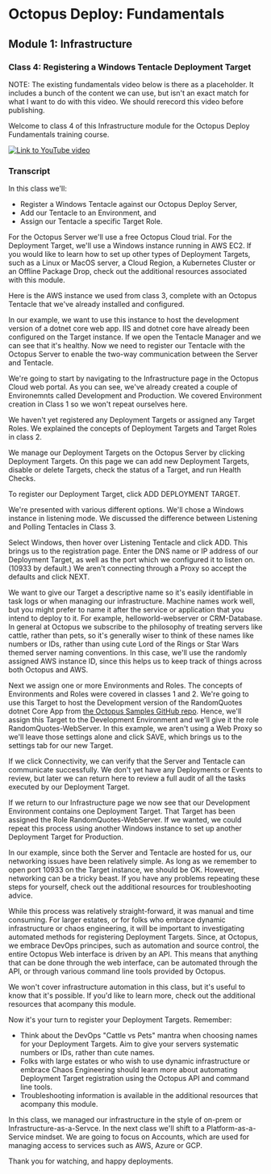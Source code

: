 # Octopus Deploy: Fundamentals
## Module 1: Infrastructure
### Class 4: Registering a Windows Tentacle Deployment Target

NOTE: The existing fundamentals video below is there as a placeholder. It includes a bunch of the content we can use, but isn't an exact match for what I want to do with this video. We should rerecord this video before publishing.

Welcome to class 4 of this Infrastructure module for the Octopus Deploy Fundamentals training course.

[![Link to YouTube video](https://img.youtube.com/vi/CBws8yDaN4w/0.jpg)](https://www.youtube.com/embed/CBws8yDaN4w)

### Transcript

In this class we'll:

- Register a Windows Tentacle against our Octopus Deploy Server,
- Add our Tentacle to an Environment, and
- Assign our Tentacle a specific Target Role.

For the Octopus Server we'll use a free Octopus Cloud trial. For the Deployment Target, we'll use a Windows instance running in AWS EC2. If you would like to learn how to set up other types of Deployment Targets, such as a Linux or MacOS server, a Cloud Region, a Kubernetes Cluster or an Offline Package Drop, check out the additional resources associated with this module.

Here is the AWS instance we used from class 3, complete with an Octopus Tentacle that we've already installed and configured.

In our example, we want to use this instance to host the development version of a dotnet core web app. IIS and dotnet core have already been configured on the Target instance. If we open the Tentacle Manager and we can see that it's healthy. Now we need to register our Tentacle with the Octopus Server to enable the two-way communication between the Server and Tentacle.

We're going to start by navigating to the Infrastructure page in the Octopus Cloud web portal. As you can see, we've already created a couple of Environemnts called Development and Production. We covered Environment creation in Class 1 so we won't repeat ourselves here.

We haven't yet registered any Deployment Targets or assigned any Target Roles. We explained the concepts of Deployment Targets and Target Roles in class 2.

We manage our Deployment Targets on the Octopus Server by clicking Deployment Targets. On this page we can add new Deployment Targets, disable or delete Targets, check the status of a Target, and run Health Checks.

To register our Deployment Target, click ADD DEPLOYMENT TARGET.

We're presented with various different options. We'll chose a Windows instance in listening mode. We discussed the difference between Listening and Polling Tentacles in Class 3.

Select Windows, then hover over Listening Tentacle and click ADD. This brings us to the registration page. Enter the DNS name or IP address of our Deployment Target, as well as the port which we configured it to listen on. (10933 by default.) We aren't connecting through a Proxy so accept the defaults and click NEXT.

We want to give our Target a descriptive name so it's easily identifiable in task logs or when managing our infrastructure. Machine names work well, but you might prefer to name it after the service or application that you intend to deploy to it. For example, helloworld-webserver or CRM-Database. In general at Octopus we subscribe to the philosophy of treating servers like cattle, rather than pets, so it's generally wiser to think of these names like numbers or IDs, rather than using cute Lord of the Rings or Star Wars themed server naming conventions. In this case, we'll use the randomly assigned AWS instance ID, since this helps us to keep track of things across both Octopus and AWS.

Next we assign one or more Environments and Roles. The concepts of Environments and Roles were covered in classes 1 and 2. We're going to use this Target to host the Development version of the RandomQuotes dotnet Core App from [the Octopus Samples GitHub repo](https://github.com/OctopusSamples/RandomQuotes). Hence, we'll assign this Target to the Development Environment and we'll give it the role RandomQuotes-WebServer. In this example, we aren't using a Web Proxy so we'll leave those settings alone and click SAVE, which brings us to the settings tab for our new Target.

If we click Connectivity, we can verify that the Server and Tentacle can communicate successfully. We don't yet have any Deployments or Events to review, but later we can return here to review a full audit of all the tasks executed by our Deployment Target.

If we return to our Infrastructure page we now see that our Development Environment contains one Deployment Target. That Target has been assigned the Role RandomQuotes-WebServer. If we wanted, we could repeat this process using another Windows instance to set up another Deployment Target for Production.

In our example, since both the Server and Tentacle are hosted for us, our networking issues have been relatively simple. As long as we remember to open port 10933 on the Target instance, we should be OK. However, networking can be a tricky beast. If you have any problems repeating these steps for yourself, check out the additional resources for troubleshooting advice.

While this process was relatively straight-forward, it was manual and time consuming. For larger estates, or for folks who embrace dynamic infrastructure or chaos engineering, it will be important to investigating automated methods for registering Deployment Targets. Since, at Octopus, we embrace DevOps principes, such as automation and source control, the entire Octopus Web interface is driven by an API. This means that anything that can be done through the web interface, can be automated through the API, or through various command line tools provided by Octopus.

We won't cover infrastructure automation in this class, but it's useful to know that it's possible. If you'd like to learn more, check out the additional resources that acompany this module.

Now it's your turn to register your Deployment Targets. Remember:

- Think about the DevOps "Cattle vs Pets" mantra when choosing names for your Deployment Targets. Aim to give your servers systematic numbers or IDs, rather than cute names.
- Folks with large estates or who wish to use dynamic infrastructure or embrace Chaos Engineering should learn more about automating Deployment Target registration using the Octopus API and command line tools.
- Troubleshooting information is available in the additional resources that acompany this module.

In this class, we managed our infrastructure in the style of on-prem or Infrastructure-as-a-Servce. In the next class we'll shift to a Platform-as-a-Service mindset. We are going to focus on Accounts, which are used for managing access to services such as AWS, Azure or GCP.

Thank you for watching, and happy deployments.
